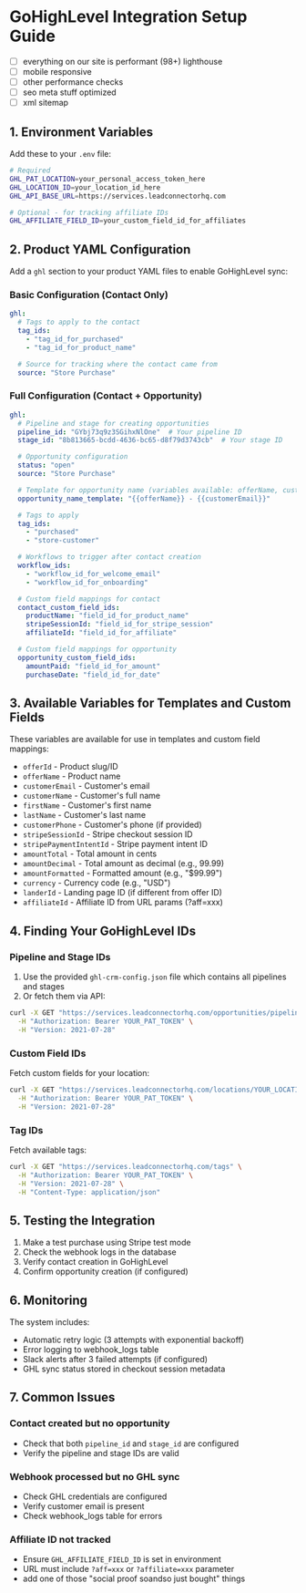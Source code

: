 # GoHighLevel Integration Setup Guide

- [ ] everything on our site is performant (98+) lighthouse
- [ ] mobile responsive
- [ ] other performance checks
- [ ] seo meta stuff optimized
- [ ] xml sitemap

## 1. Environment Variables

Add these to your `.env` file:

```bash
# Required
GHL_PAT_LOCATION=your_personal_access_token_here
GHL_LOCATION_ID=your_location_id_here
GHL_API_BASE_URL=https://services.leadconnectorhq.com

# Optional - for tracking affiliate IDs
GHL_AFFILIATE_FIELD_ID=your_custom_field_id_for_affiliates
```

## 2. Product YAML Configuration

Add a `ghl` section to your product YAML files to enable GoHighLevel sync:

### Basic Configuration (Contact Only)
```yaml
ghl:
  # Tags to apply to the contact
  tag_ids:
    - "tag_id_for_purchased"
    - "tag_id_for_product_name"

  # Source for tracking where the contact came from
  source: "Store Purchase"
```

### Full Configuration (Contact + Opportunity)
```yaml
ghl:
  # Pipeline and stage for creating opportunities
  pipeline_id: "GYbj73q9z3SGihxNlOne"  # Your pipeline ID
  stage_id: "8b813665-bcdd-4636-bc65-d8f79d3743cb"  # Your stage ID

  # Opportunity configuration
  status: "open"
  source: "Store Purchase"

  # Template for opportunity name (variables available: offerName, customerEmail, etc)
  opportunity_name_template: "{{offerName}} - {{customerEmail}}"

  # Tags to apply
  tag_ids:
    - "purchased"
    - "store-customer"

  # Workflows to trigger after contact creation
  workflow_ids:
    - "workflow_id_for_welcome_email"
    - "workflow_id_for_onboarding"

  # Custom field mappings for contact
  contact_custom_field_ids:
    productName: "field_id_for_product_name"
    stripeSessionId: "field_id_for_stripe_session"
    affiliateId: "field_id_for_affiliate"

  # Custom field mappings for opportunity
  opportunity_custom_field_ids:
    amountPaid: "field_id_for_amount"
    purchaseDate: "field_id_for_date"
```

## 3. Available Variables for Templates and Custom Fields

These variables are available for use in templates and custom field mappings:

- `offerId` - Product slug/ID
- `offerName` - Product name
- `customerEmail` - Customer's email
- `customerName` - Customer's full name
- `firstName` - Customer's first name
- `lastName` - Customer's last name
- `customerPhone` - Customer's phone (if provided)
- `stripeSessionId` - Stripe checkout session ID
- `stripePaymentIntentId` - Stripe payment intent ID
- `amountTotal` - Total amount in cents
- `amountDecimal` - Total amount as decimal (e.g., 99.99)
- `amountFormatted` - Formatted amount (e.g., "$99.99")
- `currency` - Currency code (e.g., "USD")
- `landerId` - Landing page ID (if different from offer ID)
- `affiliateId` - Affiliate ID from URL params (?aff=xxx)

## 4. Finding Your GoHighLevel IDs

### Pipeline and Stage IDs
1. Use the provided `ghl-crm-config.json` file which contains all pipelines and stages
2. Or fetch them via API:
```bash
curl -X GET "https://services.leadconnectorhq.com/opportunities/pipelines" \
  -H "Authorization: Bearer YOUR_PAT_TOKEN" \
  -H "Version: 2021-07-28"
```

### Custom Field IDs
Fetch custom fields for your location:
```bash
curl -X GET "https://services.leadconnectorhq.com/locations/YOUR_LOCATION_ID/customFields" \
  -H "Authorization: Bearer YOUR_PAT_TOKEN" \
  -H "Version: 2021-07-28"
```

### Tag IDs
Fetch available tags:
```bash
curl -X GET "https://services.leadconnectorhq.com/tags" \
  -H "Authorization: Bearer YOUR_PAT_TOKEN" \
  -H "Version: 2021-07-28" \
  -H "Content-Type: application/json"
```

## 5. Testing the Integration

1. Make a test purchase using Stripe test mode
2. Check the webhook logs in the database
3. Verify contact creation in GoHighLevel
4. Confirm opportunity creation (if configured)

## 6. Monitoring

The system includes:
- Automatic retry logic (3 attempts with exponential backoff)
- Error logging to webhook_logs table
- Slack alerts after 3 failed attempts (if configured)
- GHL sync status stored in checkout session metadata

## 7. Common Issues

### Contact created but no opportunity
- Check that both `pipeline_id` and `stage_id` are configured
- Verify the pipeline and stage IDs are valid

### Webhook processed but no GHL sync
- Check GHL credentials are configured
- Verify customer email is present
- Check webhook_logs table for errors

### Affiliate ID not tracked
- Ensure `GHL_AFFILIATE_FIELD_ID` is set in environment
- URL must include `?aff=xxx` or `?affiliate=xxx` parameter
- add one of those "social proof soandso just bought" things